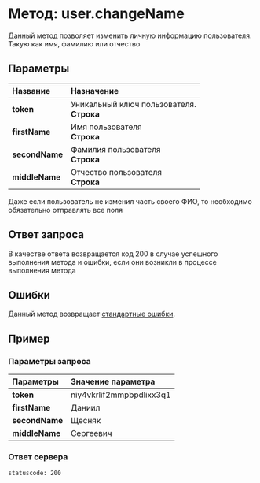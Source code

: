 # Метод: user.changeName <a name="user.changeName"/>
Данный метод позволяет изменить личную информацию пользователя. Такую как имя, фамилию или отчество

## Параметры
| Название     | Назначение     |
| :------------- | :------------- |
| **token**      | Уникальный ключ пользователя.  <br>**Строка**
**firstName** | Имя пользователя<br>**Строка**
**secondName** | Фамилия пользователя<br>**Строка**
**middleName** | Отчество пользователя<br>**Строка**

Даже если пользователь не изменил часть своего ФИО, то необходимо обязательно отправлять все поля

## Ответ запроса
В качестве ответа возвращается код 200 в случае успешного выполнения метода и ошибки, если они возникли в процессе выполнения метода


## Ошибки
Данный метод возвращает [стандартные ошибки](#errors).<br>

## Пример

### Параметры запроса
| Параметры | Значение параметра     |
| :------------- | :------------- |
**token**       | niy4vkrlif2mmpbpdlixx3q1
**firstName** | Даниил
**secondName** | Щесняк
**middleName** | Сергеевич

### Ответ сервера

```
statuscode: 200
```
